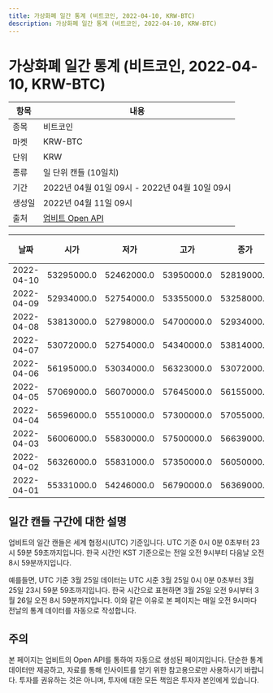```yaml
---
title: 가상화폐 일간 통계 (비트코인, 2022-04-10, KRW-BTC)
description: 가상화폐 일간 통계 (비트코인, 2022-04-10, KRW-BTC)
---
```



가상화폐 일간 통계 (비트코인, 2022-04-10, KRW-BTC)
===

|항목|내용|
|--|--|
|종목|비트코인|
|마켓|KRW-BTC|
|단위|KRW|
|종류|일 단위 캔들 (10일치)|
|기간|2022년 04월 01일 09시 - 2022년 04월 10일 09시|
|생성일|2022년 04월 11일 09시|
|출처|[업비트 Open API](https://docs.upbit.com)|


|날짜|시가|저가|고가|종가|비고|
|--|--|--|--|--|--|
|2022-04-10|53295000.0|52462000.0|53950000.0|52819000.0|    |
|2022-04-09|52934000.0|52754000.0|53355000.0|53258000.0|    |
|2022-04-08|53813000.0|52798000.0|54700000.0|52934000.0|    |
|2022-04-07|53072000.0|52754000.0|54340000.0|53814000.0|    |
|2022-04-06|56195000.0|53034000.0|56323000.0|53072000.0|    |
|2022-04-05|57069000.0|56070000.0|57645000.0|56155000.0|    |
|2022-04-04|56596000.0|55510000.0|57300000.0|57055000.0|    |
|2022-04-03|56006000.0|55830000.0|57500000.0|56639000.0|    |
|2022-04-02|56326000.0|55831000.0|57350000.0|56050000.0|    |
|2022-04-01|55331000.0|54246000.0|56790000.0|56369000.0|    |


일간 캔들 구간에 대한 설명
---


업비트의 일간 캔들은 세계 협정시(UTC) 기준입니다. 
UTC 기준 0시 0분 0초부터 23시 59분 59초까지입니다. 
한국 시간인 KST 기준으로는 전일 오전 9시부터 다음날 오전 8시 59분까지입니다. 


예를들면, UTC 기준 3월 25일 데이터는 UTC 시준 3월 25일 0시 0분 0초부터 3월 25일 23시 59분 59초까지입니다. 
한국 시간으로 표현하면 3월 25일 오전 9시부터 3월 26일 오전 8시 59분까지입니다. 
이와 같은 이유로 본 페이지는 매일 오전 9시마다 전날의 통계 데이터를 자동으로 작성합니다. 


주의
---


본 페이지는 업비트의 Open API를 통하여 자동으로 생성된 페이지입니다. 
단순한 통계 데이터만 제공하고, 자료를 통해 인사이트를 얻기 위한 참고용으로만 사용하시기 바랍니다. 
투자를 권유하는 것은 아니며, 투자에 대한 모든 책임은 투자자 본인에게 있습니다. 

